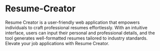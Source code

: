 # Resume-Creator
Resume Creator is a user-friendly web application that empowers individuals to craft professional resumes effortlessly. With an intuitive interface, users can input their personal and professional details, and the tool generates well-formatted resumes tailored to industry standards. Elevate your job applications with Resume Creator.
